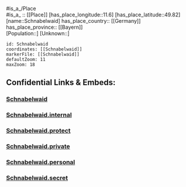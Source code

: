 ﻿---
location: [49.82,11.6] 
mapzoom: [7,12] 
mapmarker: city 
type: City
tags:
- geo/City


SpocWebEntityId: 34054
isDeleted: false
confidential: public

---
#is_a_/Place  
#is_a_ :: [[Place]] 
[has_place_longitude::11.6] 
[has_place_latitude::49.82] 
[name::Schnabelwaid] 
has_place_country:: [[Germany]]  
has_place_province:: [[Bayern]]  
[Population::] 
[Unknown::] 


```leaflet
id: Schnabelwaid
coordinates: [[Schnabelwaid]] 
markerFile: [[Schnabelwaid]] 
defaultZoom: 11 
maxZoom: 18
```


## Confidential Links & Embeds: 

### [Schnabelwaid](/_public/Earth/Continent/Europe/Europe~Central/Germany/Germany~West/Bayern/counties~Bayern/Bayreuth/cities~Bayreuth/Creußen/City/Schnabelwaid.md) 

### [Schnabelwaid.internal](/_internal/Earth/Continent/Europe/Europe~Central/Germany/Germany~West/Bayern/counties~Bayern/Bayreuth/cities~Bayreuth/Creußen/City/Schnabelwaid.internal.md) 

### [Schnabelwaid.protect](/_protect/Earth/Continent/Europe/Europe~Central/Germany/Germany~West/Bayern/counties~Bayern/Bayreuth/cities~Bayreuth/Creußen/City/Schnabelwaid.protect.md) 

### [Schnabelwaid.private](/_private/Earth/Continent/Europe/Europe~Central/Germany/Germany~West/Bayern/counties~Bayern/Bayreuth/cities~Bayreuth/Creußen/City/Schnabelwaid.private.md) 

### [Schnabelwaid.personal](/_personal/Earth/Continent/Europe/Europe~Central/Germany/Germany~West/Bayern/counties~Bayern/Bayreuth/cities~Bayreuth/Creußen/City/Schnabelwaid.personal.md) 

### [Schnabelwaid.secret](/_secret/Earth/Continent/Europe/Europe~Central/Germany/Germany~West/Bayern/counties~Bayern/Bayreuth/cities~Bayreuth/Creußen/City/Schnabelwaid.secret.md) 
